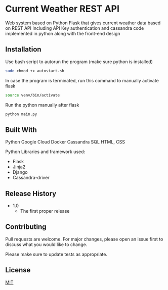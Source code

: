 # Current Weather REST API

Web system based on Python Flask that gives current weather data based on REST API
Including API Key authentication and cassandra code implemented in python along with the front-end design

## Installation

Use bash script to autorun the program (make sure python is installed)
```bash
sudo chmod +x autostart.sh
```

In case the program is terminated, run this command to manually activate flask
```bash
source venv/bin/activate
```
Run the python manually after flask
```bash
python main.py
```

## Built With

Python
Google Cloud
Docker
Cassandra SQL
HTML, CSS

Python Libraries and framework used:
- Flask
- Jinja2
- Django
- Cassandra-driver

## Release History

* 1.0
    * The first proper release

## Contributing
Pull requests are welcome. For major changes, please open an issue first to discuss what you would like to change.

Please make sure to update tests as appropriate.

## License
[MIT](https://choosealicense.com/licenses/mit/)